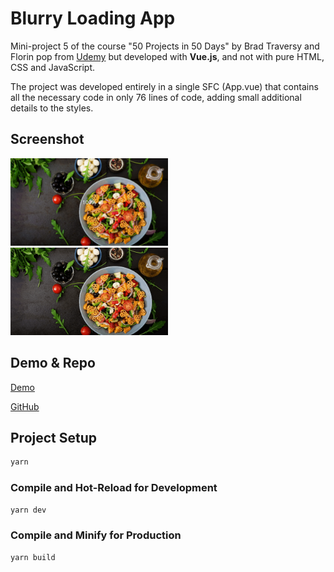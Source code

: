 # Blurry Loading App

Mini-project 5 of the course "50 Projects in 50 Days" by Brad Traversy and Florin pop from [Udemy](https://www.udemy.com/course/50-projects-50-days/) but developed with **Vue.js**, and not with pure HTML, CSS and JavaScript.

The project was developed entirely in a single SFC (App.vue) that contains all the necessary code in only 76 lines of code, adding small additional details to the styles.

## Screenshot

<img src="./public/screenshot.png" width="50%" height="auto">
<img src="./public/screenshot.gif" width="50%" height="auto">

## Demo & Repo

[Demo](https://blurry-loading-vue.netlify.app/)

[GitHub](https://github.com/drfcozapata/blurry-loading-vue)

## Project Setup

```sh
yarn
```

### Compile and Hot-Reload for Development

```sh
yarn dev
```

### Compile and Minify for Production

```sh
yarn build
```
